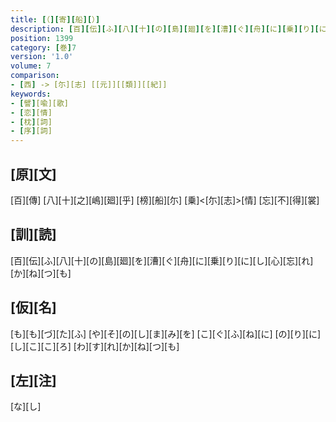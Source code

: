```yaml
---
title: [（][寄][船][）]
description: [百][伝][ふ][八][十][の][島][廻][を][漕][ぐ][舟][に][乗][り][に][し][心][忘][れ][か][ね][つ][も]
position: 1399
category: [巻]7
version: '1.0'
volume: 7
comparison:
- [西] -> [尓][志] [[元]][[類]][[紀]]
keywords:
- [譬][喩][歌]
- [恋][情]
- [枕][詞]
- [序][詞]
---
```


## [原][文]

[百][傳] [八][十][之][嶋][廻][乎] [榜][船][尓] [乗]<[尓][志]>[情] [忘][不][得][裳]

## [訓][読]

[百][伝][ふ][八][十][の][島][廻][を][漕][ぐ][舟][に][乗][り][に][し][心][忘][れ][か][ね][つ][も]

## [仮][名]

[も][も][づ][た][ふ] [や][そ][の][し][ま][み][を] [こ][ぐ][ふ][ね][に] [の][り][に][し][こ][こ][ろ] [わ][す][れ][か][ね][つ][も]

## [左][注]

[な][し]
